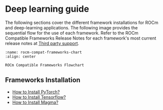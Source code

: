# Deep learning guide

The following sections cover the different framework installations for ROCm and
deep-learning applications. The following image provides
the sequential flow for the use of each framework. Refer to the ROCm Compatible
Frameworks Release Notes for each framework's most current release notes at
[Third party support](../about/compatibility/3rd-party-support-matrix.md).

```{figure} ../data/tutorials/install/magma-install/magma005.png
:name: rocm-compat-frameworks-chart
:align: center

ROCm Compatible Frameworks Flowchart
```

## Frameworks Installation

<!-- markdown-link-check-disable -->
* [How to Install PyTorch?](../tutorials/install/pytorch-install)
* [How to Install Tensorflow?](../tutorials/install/tensorflow-install)
* [How to Install Magma?](../tutorials/install/magma-install)
<!-- markdown-link-check-enable -->
